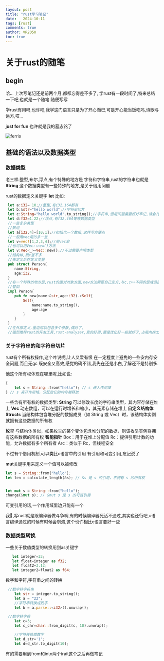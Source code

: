 ```yaml
---
layout: post
title: "rust学习笔记"
date:   2024-10-11
tags: [rust]
comments: true
author: VR2050
toc: true
---
```


# 关于rust的随笔


## begin

哈... 上次写笔记还是前两个月,都都忘得差不多了,
学rust有一段时间了,特来总结一下吧,也就是一个随笔
随便写写

学rust有用吗,也许吧,我学这门语言只是为了开心而已,可是开心能当饭吃吗,诗歌与远方,哎...

**just for fun** 也许就是我的墓志铭了

![ferris](/images/2025/)


## 基础的语法以及数据类型

### 数据类型

老三样:整型,布尔,浮点,有个特殊的地方是
字符和字符串,rust的字符串也就是**String**
这个数据类型有一些特殊的地方,是关于借用问题

rust的数据定义关键字 **let**
比如:
```rust
 let a:i32= 10;//整型,有i32,i64都有
 let b:&str="hello world";//字符串切片
 let c:String="hello world".to_string();//字符串,借用问题需要好好牢记,待会儿看看
 let d:f32=1.22;//浮点,有f32,f64等等数据类型
 //一些复杂类型
 //数组
 let a[i32,4]=[10;1];//初始化一个数组,这样写方便点
 //一般用vec用的多一些
 let v=vec![1,2,3,4];//用vec宏
 //也可以用Vec::new()方法
 let v:Vec<_>=Vec::new();//不过需要声明类型
 //结构体,跟c差不多
 //先定义后在定义变量
 pub struct Person{
    name:String,
    age:i32,
 }
 //有一个特殊的地方是,rust的面对对象方面,new方法需要自己定义,与c,c++不同的是成员函数的实现方式在rust中是 implment 是impl关键字
 //譬如
 impl Person{
    pub fn new(name:&str,age:i32)->Self{
        Self{
            name:name.to_string(),
            age:age
        }
    }
 }
 //在外部定义,里边可以包含多个参数,偶对了,
 //强烈推荐rust的开发工具,rust-analyzer,真的好用,要是优化好一些就好了,占用内存太大了

 ```

### 关于字符串的和字符串切片
rust有个所有权操作,这个咋说呢,让人又爱有恨
在一定程度上避免的一些安内存安全问题,而且无gc
既安全又高效,感觉的确不错,我先在还是小白,了解还不是特别多.

他这个所有权体现在哪里呢,比如说:
```rust
{
    let s = String::from("hello"); // s 进入作用域
} // s 离开作用域，分配给它的内存被释放
```
一些含有所有权的数据类型:
**String** 可以修改长度的字符串类型，其内容存储在堆上
**Vec<T>** 动态数组，可以在运行时增长和缩小，其元素存储在堆上
**自定义结构体Structs** 当结构体包含堆分配的数据成员（如 String 或 Vec<T>）时，该结构体实例就拥有这些数据的所有权

**枚举** 与结构体类似，如果枚举的某个变体包含堆分配的数据，则该枚举实例将拥有这些数据的所有权
**智能指针** 
Box<T>：用于在堆上分配值
Rc<T>：提供引用计数的功能，允许数据有多个所有者
Arc<T>：类似于 Rc<T>，但线程安全

不过有个借用机制,可以类比c语言中的引用
有引用和可变引用,忘记说了

**mut**关键字用来定义一个值可以被修改

```rust
let s = String::from("hello");
let len = calculate_length(&s); // &s 是 s 的引用，不拥有 s 的所有权


let mut s = String::from("hello");
change(&mut s); // &mut s 是 s 的可变引用

```
可变引用的话,一个作用域里边只能有一个

我🌿,写rust就是跟编译器做斗争啊,有的时候编译器死活不通过,其实也还行吧,c语言编译通过的时候有时候会崩溃,这个也许相比c语言要好一些



### 数据类型转换

一些关于数值类型的转换用到as关键字

```rust
   let integer=33;
   let float=integer as f32;
   let float2=3.12;
   let integer2=float2 as f64;
```
数字和字符,字符串之间的转换
```rust
 //数字转字符串
    let str = integer.to_string();
    let a = "22";
    //字符串转换成数字
    let b = a.parse::<i32>().unwrap();
    
 //数字转字符
    let c=3;
    let c_chr=char::from_digit(c, 10).unwrap();

    //字符转换成数字
    let d_str='1';
    let d=d_str.to_digit(10);
```
有的需要用到from和into两个trait这个之后再做笔记












